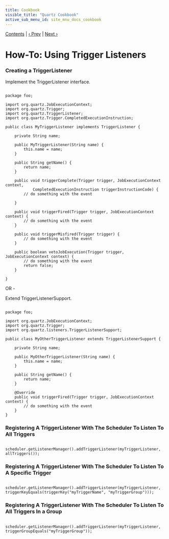 ```yaml
---
title: Cookbook
visible_title: "Quartz Cookbook"
active_sub_menu_id: site_mnu_docs_cookbook
---
```

<div class="secNavPanel"><a href=".">Contents</a> | <a href="JobListeners.html">&lsaquo;&nbsp;Prev</a> | <a href="SchedulerListeners.html">Next&nbsp;&rsaquo;</a></div>





# How-To: Using Trigger Listeners

### Creating a TriggerListener

Implement the TriggerListener interface.

<pre class="prettyprint highlight"><code class="language-java" data-lang="java">
package foo;

import org.quartz.JobExecutionContext;
import org.quartz.Trigger;
import org.quartz.TriggerListener;
import org.quartz.Trigger.CompletedExecutionInstruction;

public class MyTriggerListener implements TriggerListener {

    private String name;

    public MyTriggerListener(String name) {
        this.name = name;
    }

    public String getName() {
        return name;
    }

    public void triggerComplete(Trigger trigger, JobExecutionContext context,
            CompletedExecutionInstruction triggerInstructionCode) {
        // do something with the event

    }

    public void triggerFired(Trigger trigger, JobExecutionContext context) {
        // do something with the event
    }

    public void triggerMisfired(Trigger trigger) {
        // do something with the event
    }

    public boolean vetoJobExecution(Trigger trigger, JobExecutionContext context) {
        // do something with the event
        return false;
    }

}
</code></pre>


OR -

Extend TriggerListenerSupport.

<pre class="prettyprint highlight"><code class="language-java" data-lang="java">
package foo;

import org.quartz.JobExecutionContext;
import org.quartz.Trigger;
import org.quartz.listeners.TriggerListenerSupport;

public class MyOtherTriggerListener extends TriggerListenerSupport {

    private String name;

    public MyOtherTriggerListener(String name) {
        this.name = name;
    }

    public String getName() {
        return name;
    }

    @Override
    public void triggerFired(Trigger trigger, JobExecutionContext context) {
        // do something with the event
    }
}
</code></pre>


### Registering A TriggerListener With The Scheduler To Listen To All Triggers


<pre class="prettyprint highlight"><code class="language-java" data-lang="java">
scheduler.getListenerManager().addTriggerListener(myTriggerListener, allTriggers());
</code></pre>


### Registering A TriggerListener With The Scheduler To Listen To A Specific Trigger


<pre class="prettyprint highlight"><code class="language-java" data-lang="java">
scheduler.getListenerManager().addTriggerListener(myTriggerListener, triggerKeyEquals(triggerKey("myTriggerName", "myTriggerGroup")));
</code></pre>


### Registering A TriggerListener With The Scheduler To Listen To All Triggers In a Group


<pre class="prettyprint highlight"><code class="language-java" data-lang="java">
scheduler.getListenerManager().addTriggerListener(myTriggerListener, triggerGroupEquals("myTriggerGroup"));
</code></pre>
